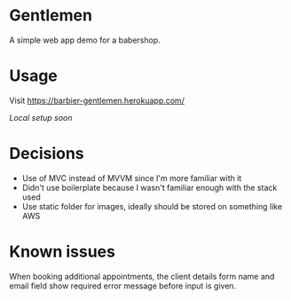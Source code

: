 # Gentlemen

A simple web app demo for a babershop.

# Usage

Visit https://barbier-gentlemen.herokuapp.com/

*Local setup soon*

# Decisions

* Use of MVC instead of MVVM since I'm more familiar with it
* Didn't use boilerplate because I wasn't familiar enough with the stack used
* Use static folder for images, ideally should be stored on something like AWS

# Known issues

When booking additional appointments, the client details form name and email field show required error message before input is given.
